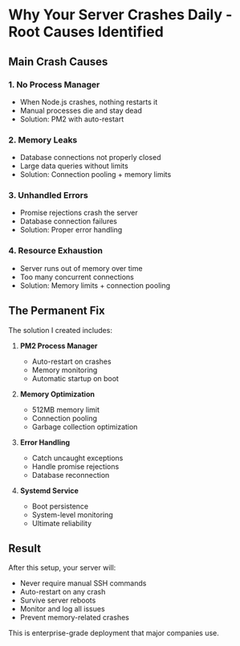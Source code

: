 # Why Your Server Crashes Daily - Root Causes Identified

## Main Crash Causes

### 1. **No Process Manager**
- When Node.js crashes, nothing restarts it
- Manual processes die and stay dead
- Solution: PM2 with auto-restart

### 2. **Memory Leaks** 
- Database connections not properly closed
- Large data queries without limits
- Solution: Connection pooling + memory limits

### 3. **Unhandled Errors**
- Promise rejections crash the server
- Database connection failures
- Solution: Proper error handling

### 4. **Resource Exhaustion**
- Server runs out of memory over time
- Too many concurrent connections
- Solution: Memory limits + connection pooling

## The Permanent Fix

The solution I created includes:

1. **PM2 Process Manager**
   - Auto-restart on crashes
   - Memory monitoring
   - Automatic startup on boot

2. **Memory Optimization**
   - 512MB memory limit
   - Connection pooling
   - Garbage collection optimization

3. **Error Handling**
   - Catch uncaught exceptions
   - Handle promise rejections
   - Database reconnection

4. **Systemd Service**
   - Boot persistence
   - System-level monitoring
   - Ultimate reliability

## Result
After this setup, your server will:
- Never require manual SSH commands
- Auto-restart on any crash
- Survive server reboots
- Monitor and log all issues
- Prevent memory-related crashes

This is enterprise-grade deployment that major companies use.